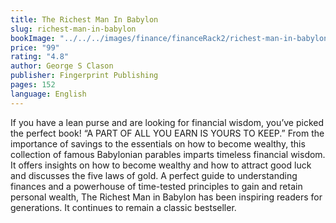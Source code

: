 ```yaml
---
title: The Richest Man In Babylon
slug: richest-man-in-babylon
bookImage: "../../../images/finance/financeRack2/richest-man-in-babylon.jpg"
price: "99"
rating: "4.8"
author: George S Clason
publisher: Fingerprint Publishing
pages: 152
language: English
---
```


If you have a lean purse and are looking for financial wisdom, you’ve picked the perfect book!
“A PART OF ALL YOU EARN IS YOURS TO KEEP.”
From the importance of savings to the essentials on how to become wealthy, this collection of famous Babylonian parables imparts timeless financial wisdom. It offers insights on how to become wealthy and how to attract good luck and discusses the five laws of gold.
A perfect guide to understanding finances and a powerhouse of time-tested principles to gain and retain personal wealth, The Richest Man in Babylon has been inspiring readers for generations. It continues to remain a classic bestseller.
<br/>
<br/>